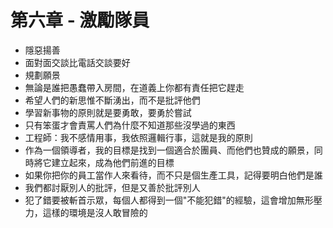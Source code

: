 # 第六章 - 激勵隊員

* 隱惡揚善
* 面對面交談比電話交談要好
* 規劃願景
* 無論是誰把愚蠢帶入房間，在道義上你都有責任把它趕走
* 希望人們的新思惟不斷湧出，而不是批評他們
* 學習新事物的原則就是要勇敢，要勇於嘗試
* 只有笨蛋才會責罵人們為什麼不知道那些沒學過的東西
* 工程師：我不感情用事，我依照邏輯行事，這就是我的原則
* 作為一個領導者，我的目標是找到一個適合於團員、而他們也贊成的願景，同時將它建立起來，成為他們前進的目標
* 如果你把你的員工當作人來看待，而不只是個生產工具，記得要明白他們是誰
* 我們都討厭別人的批評，但是又善於批評別人
* 犯了錯要被斬首示眾，每個人都得到一個"不能犯錯"的經驗，這會增加無形壓力，這樣的環境是沒人敢冒險的
